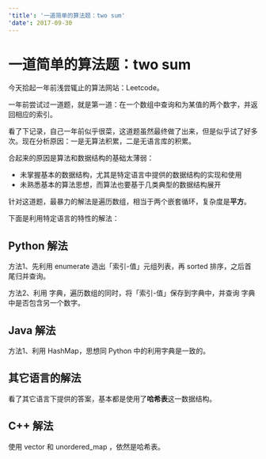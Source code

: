 ```yaml
---
'title': '一道简单的算法题：two sum'
'date': 2017-09-30
---
```

# 一道简单的算法题：two sum

今天拾起一年前浅尝辄止的算法网站：Leetcode。

一年前尝试过一道题，就是第一道：在一个数组中查询和为某值的两个数字，并返回相应的索引。

看了下记录，自己一年前似乎很菜，这道题虽然最终做了出来，但是似乎试了好多次。现在分析原因：一是无算法积累，二是无语言库的积累。

合起来的原因是算法和数据结构的基础太薄弱：

- 未掌握基本的数据结构，尤其是特定语言中提供的数据结构的实现和使用
- 未熟悉基本的算法思想，而算法也要基于几类典型的数据结构展开

针对这道题，最暴力的解法是遍历数组，相当于两个嵌套循环，复杂度是**平方**。

下面是利用特定语言的特性的解法：

## Python 解法
方法1、先利用 enumerate 造出「索引-值」元组列表，再 sorted 排序，之后首尾归并查询。

方法2、利用 字典，遍历数组的同时，将「索引-值」保存到字典中，并查询 字典中是否包含另一个数字。

## Java 解法
方法1、利用 HashMap，思想同 Python 中的利用字典是一致的。

## 其它语言的解法

看了其它语言下提供的答案，基本都是使用了**哈希表**这一数据结构。

## C++ 解法

使用 vector 和 unordered\_map ，依然是哈希表。